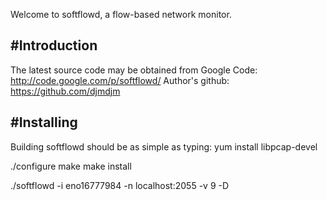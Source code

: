 Welcome to softflowd, a flow-based network monitor.

#Introduction
------------
The latest source code may be obtained from Google Code:
http://code.google.com/p/softflowd/
Author's github:
https://github.com/djmdjm

#Installing
----------
Building softflowd should be as simple as typing:
yum install libpcap-devel

./configure
make
make install

./softflowd -i eno16777984 -n localhost:2055 -v 9 -D

